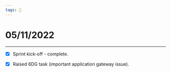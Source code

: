 ```yaml
---
tags: 📆
---
```


# 05/11/2022
---

- [x] Sprint kick-off - complete.
- [x] Raised 6DG task (important application gateway issue).

